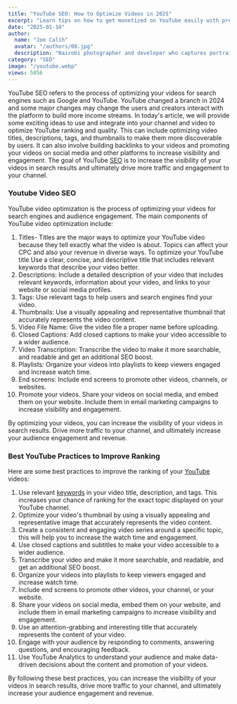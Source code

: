 ```yaml
---
title: "YouTube SEO: How to Optimize Videos in 2025"
excerpt: "Learn tips on how to get monetized on YouTube easily with premium steps. Get to know the requirements to get monetized with a steps guide."
date: "2025-01-10"
author:
  name: "Joe Calih"
  avatar: "/authors/08.jpg"
  description: "Nairobi photographer and developer who captures portraiture, landscapes, weddings, and photo studios."
category: "SEO"
image: "/youtube.webp"
views: 5856
---
```


YouTube SEO refers to the process of optimizing your videos for search engines such as Google and YouTube. YouTube changed a branch in 2024 and some major changes may change the users and creators interact with the platform to build more income streams. In today's article, we will provide some exciting ideas to use and integrate into your channel and video to optimize YouTube ranking and quality. This can include optimizing video titles, descriptions, tags, and thumbnails to make them more discoverable by users. It can also involve building backlinks to your videos and promoting your videos on social media and other platforms to increase visibility and engagement. The goal of YouTube [SEO](/category/SEO) is to increase the visibility of your videos in search results and ultimately drive more traffic and engagement to your channel.

### Youtube Video SEO

YouTube video optimization is the process of optimizing your videos for search engines and audience engagement. The main components of YouTube video optimization include:

1.  Titles- Titles are the major ways to optimize your YouTube video because they tell exactly what the video is about. Topics can affect your CPC and also your revenue in diverse ways. To optimize your YouTube title Use a clear, concise, and descriptive title that includes relevant keywords that describe your video better.
2.  Descriptions: Include a detailed description of your video that includes relevant keywords, information about your video, and links to your website or social media profiles.
3.  Tags: Use relevant tags to help users and search engines find your video.
4.  Thumbnails: Use a visually appealing and representative thumbnail that accurately represents the video content.
5.  Video File Name: Give the video file a proper name before uploading.
6.  Closed Captions: Add closed captions to make your video accessible to a wider audience.
7.  Video Transcription: Transcribe the video to make it more searchable, and readable and get an additional SEO boost.
8.  Playlists: Organize your videos into playlists to keep viewers engaged and increase watch time.
9.  End screens: Include end screens to promote other videos, channels, or websites.
10.  Promote your videos. Share your videos on social media, and embed them on your website. Include them in email marketing campaigns to increase visibility and engagement.

By optimizing your videos, you can increase the visibility of your videos in search results. Drive more traffic to your channel, and ultimately increase your audience engagement and revenue.

### Best YouTube Practices to Improve Ranking

Here are some best practices to improve the ranking of your [YouTube](http://youtube.com) videos:

1.  Use relevant [keywords](https://joecalih.co.ke/blog/how-to-use-custom-keywords-in-blogger/) in your video title, description, and tags. This increases your chance of ranking for the exact topic displayed on your YouTube channel.
2.  Optimize your video's thumbnail by using a visually appealing and representative image that accurately represents the video content.
3.  Create a consistent and engaging video series around a specific topic, this will help you to increase the watch time and engagement.
4.  Use closed captions and subtitles to make your video accessible to a wider audience.
5.  Transcribe your video and make it more searchable, and readable, and get an additional SEO boost.
6.  Organize your videos into playlists to keep viewers engaged and increase watch time.
7.  Include end screens to promote other videos, your channel, or your website.
8.  Share your videos on social media, embed them on your website, and include them in email marketing campaigns to increase visibility and engagement.
9.  Use an attention-grabbing and interesting title that accurately represents the content of your video.
10.  Engage with your audience by responding to comments, answering questions, and encouraging feedback.
11.  Use YouTube Analytics to understand your audience and make data-driven decisions about the content and promotion of your videos.

By following these best practices, you can increase the visibility of your videos in search results, drive more traffic to your channel, and ultimately increase your audience engagement and revenue.